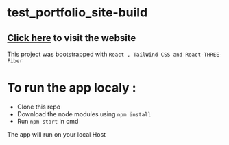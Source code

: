 # test_portfolio_site-build
 ## [Click here](https://porifolio-site-0bf712.netlify.app/) to visit the website

This project was bootstrapped with `React , TailWind CSS and React-THREE-Fiber`


# To run the app localy :
   - Clone this repo
   - Download the node modules using `npm install`
   - Run `npm start` in cmd

The app will run on your local Host
